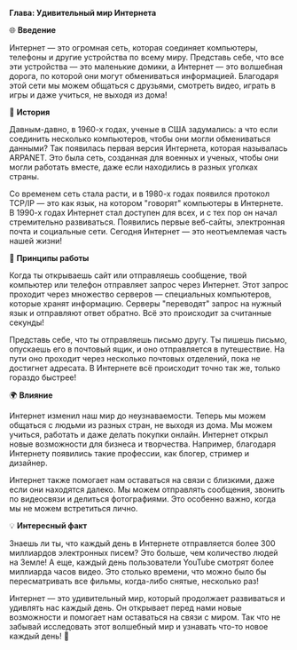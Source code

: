 **Глава: Удивительный мир Интернета**

🌐 **Введение**

Интернет — это огромная сеть, которая соединяет компьютеры, телефоны и другие устройства по всему миру. Представь себе, что все эти устройства — это маленькие домики, а Интернет — это волшебная дорога, по которой они могут обмениваться информацией. Благодаря этой сети мы можем общаться с друзьями, смотреть видео, играть в игры и даже учиться, не выходя из дома!

📱 **История**

Давным-давно, в 1960-х годах, ученые в США задумались: а что если соединить несколько компьютеров, чтобы они могли обмениваться данными? Так появилась первая версия Интернета, которая называлась ARPANET. Это была сеть, созданная для военных и ученых, чтобы они могли работать вместе, даже если находились в разных уголках страны.

Со временем сеть стала расти, и в 1980-х годах появился протокол TCP/IP — это как язык, на котором "говорят" компьютеры в Интернете. В 1990-х годах Интернет стал доступен для всех, и с тех пор он начал стремительно развиваться. Появились первые веб-сайты, электронная почта и социальные сети. Сегодня Интернет — это неотъемлемая часть нашей жизни!

🔌 **Принципы работы**

Когда ты открываешь сайт или отправляешь сообщение, твой компьютер или телефон отправляет запрос через Интернет. Этот запрос проходит через множество серверов — специальных компьютеров, которые хранят информацию. Серверы "переводят" запрос на нужный язык и отправляют ответ обратно. Всё это происходит за считанные секунды!

Представь себе, что ты отправляешь письмо другу. Ты пишешь письмо, опускаешь его в почтовый ящик, и оно отправляется в путешествие. На пути оно проходит через несколько почтовых отделений, пока не достигнет адресата. В Интернете всё происходит точно так же, только гораздо быстрее!

🌍 **Влияние**

Интернет изменил наш мир до неузнаваемости. Теперь мы можем общаться с людьми из разных стран, не выходя из дома. Мы можем учиться, работать и даже делать покупки онлайн. Интернет открыл новые возможности для бизнеса и творчества. Например, благодаря Интернету появились такие профессии, как блогер, стример и дизайнер.

Интернет также помогает нам оставаться на связи с близкими, даже если они находятся далеко. Мы можем отправлять сообщения, звонить по видеосвязи и делиться фотографиями. Это особенно важно, когда мы не можем встретиться лично.

💡 **Интересный факт**

Знаешь ли ты, что каждый день в Интернете отправляется более 300 миллиардов электронных писем? Это больше, чем количество людей на Земле! А еще, каждый день пользователи YouTube смотрят более миллиарда часов видео. Это столько времени, что можно было бы пересматривать все фильмы, когда-либо снятые, несколько раз!

Интернет — это удивительный мир, который продолжает развиваться и удивлять нас каждый день. Он открывает перед нами новые возможности и помогает нам оставаться на связи с миром. Так что не забывай исследовать этот волшебный мир и узнавать что-то новое каждый день! 🌈